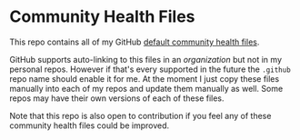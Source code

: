 # Community Health Files

This repo contains all of my GitHub [default community health files](https://help.github.com/en/github/building-a-strong-community/creating-a-default-community-health-file-for-your-organization).

GitHub supports auto-linking to this files in an *organization* but not in my personal repos. However if that's every supported in the future the `.github` repo name should enable it for me. At the moment I just copy these files manually into each of my repos and update them manually as well. Some repos may have their own versions of each of these files.

Note that this repo is also open to contribution if you feel any of these community health files could be improved.
